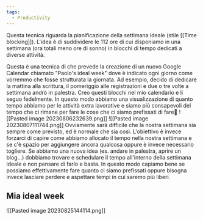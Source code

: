 ```yaml
---
tags:
  - Productivity
---
```


Questa tecnica riguarda la pianificazione della settimana ideale (stile [[Time blocking]]). L'idea è di suddividere le 112 ore di cui disponiamo in una settimana (ora totali meno ore di sonno) in blocchi di tempo dedicati a diverse attività.

Questa è una tecnica di  che prevede la creazione di un nuovo Google Calendar chiamato "Paolo's ideal week" dove è indicato ogni giorno come vorremmo che fosse strutturata la giornata. 
Ad esempio, decido di dedicare la mattina alla scrittura, il pomeriggio alle registrazioni e due o tre volte a settimana andrò in palestra. Creo questi blocchi nel mio calendario e li seguo fedelmente.
In questo modo abbiamo una visualizzazione di quanto tempo abbiamo per le attività extra lavorative e siamo più consapevoli del tempo che ci rimane per fare le cose che ci siamo prefissati di fare🥞
![[Pasted image 20230806232639.png]]
![[Pasted image 20230807111744.png]]
Ovviamente sarà difficile che la nostra settimana sia sempre come previsto, ed è normale che sia così.
L'obiettivo è invece forzarci di capire come abbiamo allocato il tempo nella nostra settimana e se c'è spazio per aggiungere ancora qualcosa oppure è invece necessario togliere.
Se abbiamo una nuova idea (es. andare in palestra, aprire un blog...) dobbiamo trovare e schedulare il tempo all'interno della settimana ideale e non pensare di farlo e basta. In questo modo capiamo bene se possiamo effettivamente fare quanto ci siamo prefissati oppure bisogna invece lasciare perdere e aspettare tempi in cui saremo più liberi.

## Mia ideal week

![[Pasted image 20230825144114.png]]